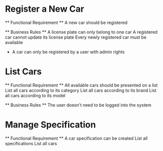 # Register a New Car

** Functional Requirement **
A new car should be registered

** Business Rules **
A license plate can only belong to one car
A registered car cannot update its license plate
Every newly registered car must be available
* A car can only be registered by a user with admin rights

# List Cars

** Functional Requirement **
All available cars should be presented on a list
List all cars according to its category
List all cars according to its brand
List all cars according to its model

** Business Rules **
The user doesn't need to be logged into the system

# Manage Specification

** Functional Requirement **
A car specification can be created
List all specifications
List all cars

